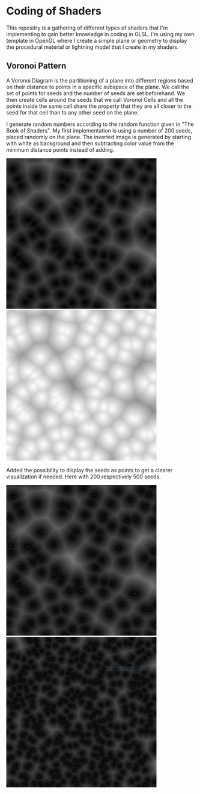 # Coding of Shaders
This repositry is a gathering of different types of shaders that I'm implementing to gain better knowledge in coding in GLSL. I'm using my own template in OpenGL where I create a simple plane or geometry to display the procedural material or lightning model that I create in my shaders. 

<h2>Voronoi Pattern</h2>
<p>A Voronoi Diagram is the partitioning of a plane into different regions based on their distance to points in a specific subspace of the plane. We call the set of points for seeds and the number of seeds are set beforehand. We then create cells around the seeds that we call Voronoi Cells and all the points inside the same cell share the property that they are all closer to the seed for that cell than to any other seed on the plane. </p>
<p>I generate random numbers according to the random function given in "The Book of Shaders". My first implementation is using a number of 200 seeds, placed randomly on the plane. The inverted image is generated by starting with white as background and then subtracting color value from the minimum distance points instead of adding.</p>

<img src="img/Voronoi_v1.PNG" width = "400" height = "400"/><img src="img/Voronoi_v1white.PNG" width = "400" height = "400"/>

<p>Added the possibility to display the seeds as points to get a clearer visualization if needed. Here with 200 respectively 500 seeds.</p>

<img src="img/Voronoi_v1seeds.PNG" width = "400" height = "400"/><img src="img/Voronoi500seeds.PNG" width = "400" height = "400"/>
